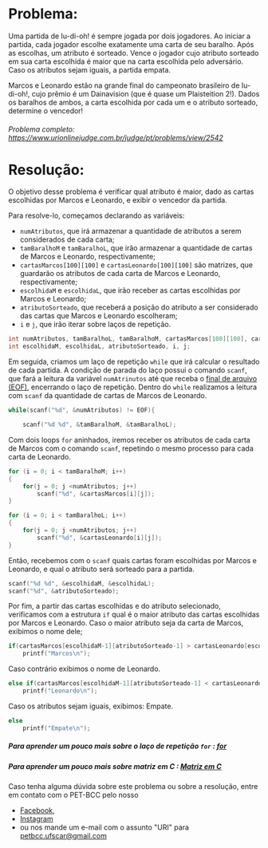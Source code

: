 # Problema:

Uma partida de Iu-di-oh! é sempre jogada por dois jogadores. Ao iniciar a partida, cada jogador escolhe exatamente uma carta de seu baralho. Após as escolhas, um atributo é sorteado. Vence o jogador cujo atributo sorteado em sua carta escolhida é maior que na carta escolhida pelo adversário. Caso os atributos sejam iguais, a partida empata.

Marcos e Leonardo estão na grande final do campeonato brasileiro de Iu-di-oh!, cujo prêmio é um Dainavision (que é quase um Plaisteition 2!). Dados os baralhos de ambos, a carta escolhida por cada um e o atributo sorteado, determine o vencedor!

###### Problema completo: https://www.urionlinejudge.com.br/judge/pt/problems/view/2542

# Resolução:

O objetivo desse problema é verificar qual atributo é maior, dado as cartas escolhidas por Marcos e Leonardo, e exibir o vencedor da partida.

Para resolve-lo, começamos declarando as variáveis: 
- `numAtributos`, que irá armazenar a quantidade de atributos a serem considerados de cada carta;
- `tamBaralhoM` e `tamBaralhoL`, que irão armazenar a quantidade de cartas de Marcos e Leonardo, respectivamente; 
- `cartasMarcos[100][100]` e `cartasLeonardo[100][100]` são matrizes, que guardarão os atributos de cada carta de Marcos e Leonardo, respectivamente; 
- `escolhidaM` e `escolhidaL`, que irão receber as cartas escolhidas por Marcos e Leonardo; 
- `atributoSorteado`, que receberá a posição do atributo a ser considerado das cartas que Marcos e Leonardo escolheram;
- `i` e `j`, que irão iterar sobre laços de repetição.
```c
int numAtributos, tamBaralhoL, tamBaralhoM, cartasMarcos[100][100], cartasLeonardo[100][100];
int escolhidaM, escolhidaL, atributoSorteado, i, j;
```

Em seguida, criamos um laço de repetição `while` que irá calcular o resultado de cada partida. A condição de parada do laço possui o comando `scanf`, que fará a leitura da variável `numAtrinutos` até que receba o [final de arquivo (EOF)](https://pt.wikipedia.org/wiki/EOF), encerrando o laço de repetição. 
Dentro do `while` realizamos a leitura com `scanf` da quantidade de cartas de Marcos de Leonardo.
```c
while(scanf("%d", &numAtributos) != EOF){

	scanf("%d %d", &tamBaralhoM, &tamBaralhoL);
```

Com dois loops `for` aninhados, iremos receber os atributos de cada carta de Marcos com o comando `scanf`, repetindo o mesmo processo para cada carta de Leonardo.
```c
for (i = 0; i < tamBaralhoM; i++)
{
	for(j = 0; j <numAtributos; j++)
		scanf("%d", &cartasMarcos[i][j]);
}

for (i = 0; i < tamBaralhoL; i++)
{
	for(j = 0; j <numAtributos; j++)
		scanf("%d", &cartasLeonardo[i][j]);
}
``` 

Então, recebemos com o `scanf` quais cartas foram escolhidas por Marcos e Leonardo, e qual o atributo será sorteado para a partida.
```c
scanf("%d %d", &escolhidaM, &escolhidaL);
scanf("%d", &atributoSorteado);
```

Por fim, a partir das cartas escolhidas e do atributo selecionado, verificamos com a estrutura `if` qual é o maior atributo das cartas escolhidas por Marcos e Leonardo. 
Caso o maior atributo seja da carta de Marcos, exibimos o nome dele; 
```c
if(cartasMarcos[escolhidaM-1][atributoSorteado-1] > cartasLeonardo[escolhidaL-1][atributoSorteado-1])
	printf("Marcos\n");
```

Caso contrário exibimos o nome de Leonardo. 
```c
else if(cartasMarcos[escolhidaM-1][atributoSorteado-1] < cartasLeonardo[escolhidaL-1][atributoSorteado-1])
	printf("Leonardo\n");
```
Caso os atributos sejam iguais, exibimos: Empate.
```c
else	
	printf("Empate\n");
```

##### Para aprender um pouco mais sobre o laço de repetição `for` : [for](http://linguagemc.com.br/a-estrutura-de-repeticao-for-em-c/)
##### Para aprender um pouco mais sobre matriz em C : [Matriz em C](http://linguagemc.com.br/matriz-em-c/)

Caso tenha alguma dúvida sobre este problema ou sobre a resolução, entre em contato com o PET-BCC pelo nosso
 * [Facebook](https://www.facebook.com/petbcc/),
 * [Instagram](https://www.instagram.com/petbcc.ufscar/)
 * ou nos mande um e-mail com o assunto "URI" para  petbcc.ufscar@gmail.com